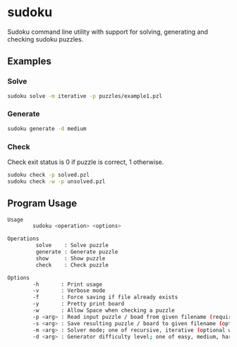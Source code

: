 # sudoku
Sudoku command line utility with support for solving, generating and checking sudoku puzzles.

## Examples
### Solve
```bash
sudoku solve -m iterative -p puzzles/example1.pzl
```

### Generate
```bash
sudoku generate -d medium
```

### Check
Check exit status is 0 if puzzle is correct, 1 otherwise.
```bash
sudoku check -p solved.pzl
sudoku check -w -p unsolved.pzl
```

## Program Usage
```bash
Usage
        sudoku <operation> <options>

Operations
         solve    : Solve puzzle
         generate : Generate puzzle
         show     : Show puzzle
         check    : Check puzzle

Options
        -h       : Print usage
        -v       : Verbose mode
        -f       : Force saving if file already exists
        -y       : Pretty print board
        -w       : Allow Space when checking a puzzle
        -p <arg> : Read input puzzle / boad from given filename (required by solve and show)
        -s <arg> : Save resulting puzzle / board to given filename (optional with solve and generate)
        -m <arg> : Solver mode; one of recursive, iterative (optional with solve, default=recursive)
        -d <arg> : Generator difficulty level; one of easy, medium, hard, expert (optional with generate, default=easy)
```
